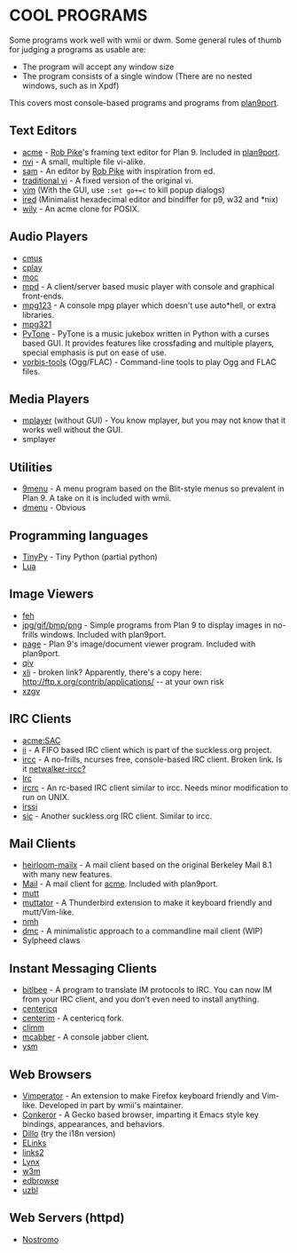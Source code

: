 COOL PROGRAMS
=============

Some programs work well with wmii or dwm. Some general rules of thumb
for judging a programs as usable are:

* The program will accept any window size
* The program consists of a single window (There are no nested windows, such as in Xpdf)

This covers most console-based programs and programs from [plan9port][].

Text Editors
------------
* [acme][acme] - [Rob Pike][rob]'s framing text editor for Plan 9. Included in [plan9port][].
* [nvi](http://www.bostic.com/vi/) - A small, multiple file vi-alike.
* [sam](http://sam.cat-v.org/) - An editor by [Rob Pike][rob] with inspiration from ed.
* [traditional vi](http://ex-vi.sourceforge.net/) - A fixed version of the original vi.
* [vim](http://www.vim.org) (With the GUI, use `:set go+=c` to kill popup dialogs)
* [ired](http://www.radare.org) (Minimalist hexadecimal editor and bindiffer for p9, w32 and *nix)
* [wily](http://www.cs.yorku.ca/~oz/wily/) - An acme clone for POSIX.

Audio Players
-------------
* [cmus](http://cmus.sourceforge.net/)
* [cplay](http://cplay.sourceforge.net/)
* [moc](http://moc.daper.net/)
* [mpd](http://www.musicpd.org/) - A client/server based music player with console and graphical front-ends.
* [mpg123](http://www.mpg123.de/) - A console mpg player which doesn't use auto*hell, or extra libraries.
* [mpg321](http://mpg321.sourceforge.net)
* [PyTone](http://www.luga.de/pytone/) - PyTone is a music jukebox written in Python with a curses based GUI. It provides features like crossfading and multiple players, special emphasis is put on ease of use.
* [vorbis-tools](http://www.xiph.org/) (Ogg/FLAC) - Command-line tools to play Ogg and FLAC files.

Media Players
-------------
* [mplayer](http://www.mplayerhq.hu/) (without GUI) - You know mplayer, but you may not know that it works well without the GUI.
* smplayer

Utilities
---------
* [9menu](http://www.freshports.org/x11/9menu/) - A menu program based on the Blit-style menus so prevalent in Plan 9.
	  A take on it is included with wmii.
* [dmenu](/programs/dmenu.html) - Obvious

Programming languages
---------------------
* [TinyPy](http://www.tinypy.org/) - Tiny Python (partial python)
* [Lua](http://www.lua.org)

Image Viewers
-------------
* [feh](http://linuxbrit.co.uk/feh/)
* [jpg/gif/bmp/png][plan9port] - Simple programs from Plan 9 to display images in no-frills windows. Included with plan9port.
* [page][plan9port] - Plan 9's image/document viewer program. Included with plan9port.
* [qiv](http://www.klografx.net/qiv/)
* [xli](http://pantransit.reptiles.org/prog/) - broken link? Apparently, there's a copy here: http://ftp.x.org/contrib/applications/ -- at your own risk
* [xzgv](http://sourceforge.net/projects/xzgv)

IRC Clients
-----------
* [acme:SAC](http://caerwyn.com/acme/index.html)
* [ii](/programs/ii.html) - A FIFO based IRC client which is part of the suckless.org project.
* [ircc](http://www.r-36.net/ircc.tgz) - A no-frills, ncurses free, console-based IRC client. Broken link. Is it [netwalker-ircc?](http://www.freebsdsoftware.org/irc/netwalker-ircc.html)
* [Irc](http://swtch.com/irc/)
* [ircrc](http://plan9.bell-labs.com/sources/contrib/fgb/rc/ircrc) - An rc-based IRC client similar to ircc. Needs minor modification to run on UNIX.
* [irssi](http://www.irssi.org/)
* [sic](/programs/sic.html) - Another suckless.org IRC client. Similar to ircc.

Mail Clients
------------
* [heirloom-mailx](http://heirloom.sourceforge.net/mailx.html) - A mail client based on the original Berkeley Mail 8.1 with many new features.
* [Mail][plan9port] - A mail client for [acme][acme]. Included with plan9port.
* [mutt](http://www.mutt.org/)
* [muttator](http://vimperator.org/) - A Thunderbird extension to make it keyboard friendly and mutt/Vim-like.
* [nmh](http://www.nongnu.org/nmh/)
* [dmc](http://hg.youterm.com/dmc/) - A minimalistic approach to a commandline mail client (WIP)
* Sylpheed claws

Instant Messaging Clients
-------------------------
* [bitlbee](http://www.bitlbee.org/) - A program to translate IM protocols to IRC. You can now IM from your IRC client, and you don't even need to install anything.
* [centericq](http://konst.org.ua/centericq/)
* [centerim](http://www.centerim.org/) - A centericq fork.
* [climm](http://www.climm.org/)
* [mcabber](http://www.lilotux.net/~mikael/mcabber/) - A console jabber client.
* [ysm](http://ysmv7.sourceforge.net/)

Web Browsers
------------
* [Vimperator](http://vimperator.org/) - An extension to make Firefox keyboard friendly and Vim-like.
	Developed in part by wmii's maintainer.
* [Conkeror](http://www.conkeror.org/) - A Gecko based browser, imparting it Emacs style key bindings, appearances, and behaviors.
* [Dillo](http://www.dillo.org/) (try the i18n version)
* [ELinks](http://elinks.or.cz/)
* [links2](http://links.twibright.com/)
* [Lynx](http://lynx.isc.org/)
* [w3m](http://w3m.sf.net/)
* [edbrowse](http://edbrowse.sourceforge.net/)
* [uzbl](http://uzbl.org/)

Web Servers (httpd)
------------
* [Nostromo](http://www.nazgul.ch/dev_nostromo.html)

[rob]: http://herpolhode.com/rob/
[plan9port]: http://swtch.com/plan9port/
[acme]: http://acme.cat-v.org

